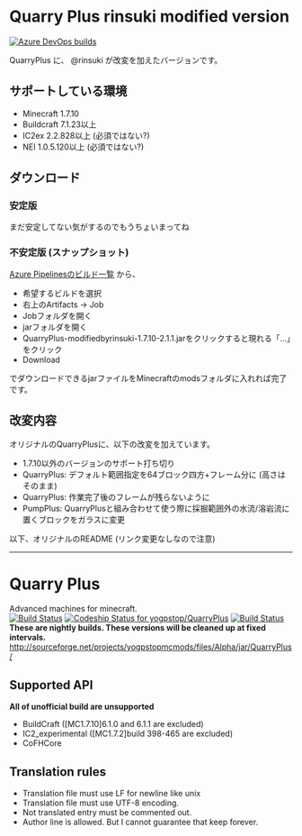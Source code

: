 # Quarry Plus rinsuki modified version

[![Azure DevOps builds](https://img.shields.io/azure-devops/build/rinsuki/9a572861-dbec-4ce7-8ec0-af37fb3aa12b/2)](https://dev.azure.com/rinsuki/QuarryPlus-1710-rinsukimodified/_build?definitionId=2)

QuarryPlus に、 @rinsuki が改変を加えたバージョンです。

## サポートしている環境

- Minecraft 1.7.10
- Buildcraft 7.1.23以上
- IC2ex 2.2.828以上 (必須ではない?)
- NEI 1.0.5.120以上 (必須ではない?)

## ダウンロード

### 安定版

まだ安定してない気がするのでもうちょいまってね

### 不安定版 (スナップショット)

[Azure Pipelinesのビルド一覧](https://dev.azure.com/rinsuki/QuarryPlus-1710-rinsukimodified/_build?definitionId=2) から、

- 希望するビルドを選択
- 右上のArtifacts → Job
- Jobフォルダを開く
- jarフォルダを開く
- QuarryPlus-modifiedbyrinsuki-1.7.10-2.1.1.jarをクリックすると現れる「…」をクリック
- Download

でダウンロードできるjarファイルをMinecraftのmodsフォルダに入れれば完了です。

## 改変内容

オリジナルのQuarryPlusに、以下の改変を加えています。

- 1.7.10以外のバージョンのサポート打ち切り
- QuarryPlus: デフォルト範囲指定を64ブロック四方+フレーム分に (高さはそのまま)
- QuarryPlus: 作業完了後のフレームが残らないように
- PumpPlus: QuarryPlusと組み合わせて使う際に採掘範囲外の水流/溶岩流に置くブロックをガラスに変更

以下、オリジナルのREADME (リンク変更なしなので注意)

-----

Quarry Plus
===========

Advanced machines for minecraft.  
[![Build Status](https://travis-ci.org/yogpstop/QuarryPlus.svg?branch=master)](https://travis-ci.org/yogpstop/QuarryPlus)
[![Codeship Status for yogpstop/QuarryPlus](https://codeship.com/projects/423dabb0-4cff-0132-18c4-0a390dea4bee/status?branch=master)](https://codeship.com/projects/47315)
[![Build Status](https://api.shippable.com/projects/5464042bc6f0803064f44f35/badge?branchName=master)](https://app.shippable.com/projects/5464042bc6f0803064f44f35/builds/latest)  
**These are nightly builds. These versions will be cleaned up at fixed intervals.**  
http://sourceforge.net/projects/yogpstopmcmods/files/Alpha/jar/QuarryPlus/

Supported API
-------------

**All of unofficial build are unsupported**

* BuildCraft ([MC1.7.10]6.1.0 and 6.1.1 are excluded)
* IC2\_experimental ([MC1.7.2]build 398-465 are excluded)
* CoFHCore


Translation rules
-----------------

* Translation file must use LF for newline like unix
* Translation file must use UTF-8 encoding.
* Not translated entry must be commented out.
* Author line is allowed. But I cannot guarantee that keep forever.

